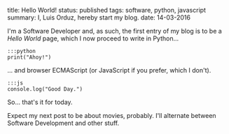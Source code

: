 title: Hello World!
status: published
tags: software, python, javascript
summary: I, Luis Orduz, hereby start my blog.
date: 14-03-2016

I'm a Software Developer and, as such, the first entry of my blog is
to be a *Hello World* page, which I now proceed to write in Python...

	:::python
	print("Ahoy!")
    
... and browser ECMAScript (or JavaScript if you prefer, which I don't).

	:::js
	console.log("Good Day.")
	
So... that's it for today.

Expect my next post to be about movies, probably. I'll alternate between Software Development and other stuff.
